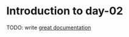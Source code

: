 # Introduction to day-02

TODO: write [great documentation](http://jacobian.org/writing/what-to-write/)
